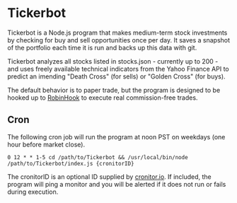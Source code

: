 # Tickerbot

Tickerbot is a Node.js program that makes medium-term stock investments by checking for buy and sell opportunities once per day. It saves a snapshot of the portfolio each time it is run and backs up this data with git. 

Tickerbot analyzes all stocks listed in stocks.json - currently up to 200 - and uses freely available technical indicators from the Yahoo Finance API to predict an imending "Death Cross" (for sells) or "Golden Cross" (for buys). 

The default behavior is to paper trade, but the program is designed to be hooked up to [RobinHook](https://github.com/mgrahamjo/robinhook) to execute real commission-free trades.

## Cron

The following cron job will run the program at noon PST on weekdays (one hour before market close).

`0 12 * * 1-5 cd /path/to/Tickerbot && /usr/local/bin/node /path/to/Tickerbot/index.js {cronitorID}`

The cronitorID is an optional ID supplied by [cronitor.io](https://cronitor.io). If included, the program will ping a monitor and you will be alerted if it does not run or fails during execution.
